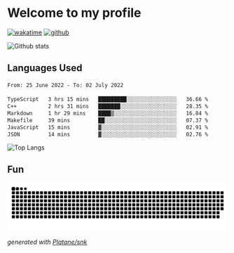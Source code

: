 # Welcome to my profile

[![wakatime](https://wakatime.com/badge/user/82c377cd-a54c-404c-b7df-177b313ca539.svg)](https://wakatime.com/@82c377cd-a54c-404c-b7df-177b313ca539)
[![github](https://img.shields.io/github/followers/xinthose?logo=github&style=plastic)](https://github.com/alanhamlett?tab=followers)

![Github stats](https://github-readme-stats.vercel.app/api?username=xinthose&show_icons=true&theme=radical&count_private=true)

## Languages Used

<!--START_SECTION:waka-->

```text
From: 25 June 2022 - To: 02 July 2022

TypeScript   3 hrs 15 mins   █████████░░░░░░░░░░░░░░░░   36.66 %
C++          2 hrs 31 mins   ███████░░░░░░░░░░░░░░░░░░   28.35 %
Markdown     1 hr 29 mins    ████▒░░░░░░░░░░░░░░░░░░░░   16.84 %
Makefile     39 mins         ██░░░░░░░░░░░░░░░░░░░░░░░   07.37 %
JavaScript   15 mins         ▓░░░░░░░░░░░░░░░░░░░░░░░░   02.91 %
JSON         14 mins         ▓░░░░░░░░░░░░░░░░░░░░░░░░   02.76 %
```

<!--END_SECTION:waka-->

![Top Langs](https://github-readme-stats.vercel.app/api/top-langs/?username=xinthose)

## Fun
![github contribution grid snake animation](https://raw.githubusercontent.com/xinthose/xinthose/output/github-contribution-grid-snake.svg)

_generated with [Platane/snk](https://github.com/Platane/snk)_
